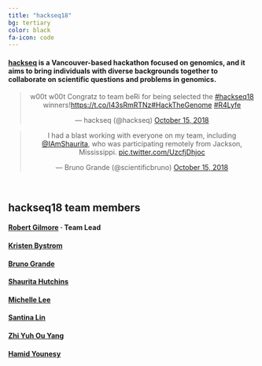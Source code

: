 ```yaml
---
title: "hackseq18"
bg: tertiary
color: black
fa-icon: code
---
```


#### [hackseq](https://www.hackseq.com/) is a Vancouver-based hackathon focused on genomics, and it aims to bring individuals with diverse backgrounds together to collaborate on scientific questions and problems in genomics.

<center>
<blockquote class="twitter-tweet tw-align-center" data-cards="hidden" data-lang="en"><p lang="en" dir="ltr">w00t w00t Congratz to team beRi for being selected the <a href="https://twitter.com/hashtag/hackseq18?src=hash&amp;ref_src=twsrc%5Etfw">#hackseq18</a> winners!<a href="https://t.co/I43sRmRTNz">https://t.co/I43sRmRTNz</a><a href="https://twitter.com/hashtag/HackTheGenome?src=hash&amp;ref_src=twsrc%5Etfw">#HackTheGenome</a> <a href="https://twitter.com/hashtag/R4Lyfe?src=hash&amp;ref_src=twsrc%5Etfw">#R4Lyfe</a></p>&mdash; hackseq (@hackseq) <a href="https://twitter.com/hackseq/status/1051628032228655104?ref_src=twsrc%5Etfw">October 15, 2018</a></blockquote>
<script async src="https://platform.twitter.com/widgets.js" charset="utf-8"></script>

<blockquote class="twitter-tweet" data-lang="en"><p lang="en" dir="ltr">I had a blast working with everyone on my team, including <a href="https://twitter.com/IAmShaurita?ref_src=twsrc%5Etfw">@IAmShaurita</a>, who was participating remotely from Jackson, Mississippi. <a href="https://t.co/UzcfjDhjoc">pic.twitter.com/UzcfjDhjoc</a></p>&mdash; Bruno Grande (@scientificbruno) <a href="https://twitter.com/scientificbruno/status/1051651482632634368?ref_src=twsrc%5Etfw">October 15, 2018</a></blockquote>
<script async src="https://platform.twitter.com/widgets.js" charset="utf-8"></script>

</center>
<br>

## hackseq18 team members

#### [Robert Gilmore](https://github.com/grabear) · **Team Lead**
#### [Kristen Bystrom](https://github.com/ksbystrom)
#### [Bruno Grande](https://github.com/scientificbruno)
#### [Shaurita Hutchins](https://github.com/sdhutchins)
#### [Michelle Lee](https://github.com/bitttyyyy)
#### [Santina Lin](https://github.com/santina)
#### [Zhi Yuh Ou Yang](https://github.com/ZhiYuh)
#### [Hamid Younesy](https://github.com/hyounesy)

